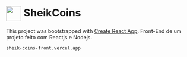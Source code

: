 # <img align="center" height="40" width="40" src="https://images.vexels.com/media/users/3/130123/isolated/preview/451253d81a55a06cc55363c70acf09b3-circulo-amarelo-do-cifrao.png"> SheikCoins

This project was bootstrapped with [Create React App](https://github.com/facebook/create-react-app).
Front-End de um projeto feito com Reactjs e Nodejs.


`sheik-coins-front.vercel.app`


